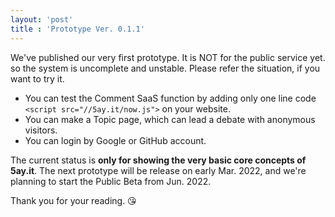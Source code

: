 ```yaml
---
layout: 'post'
title : 'Prototype Ver. 0.1.1'
---
```


We've published our very first prototype.
It is NOT for the public service yet. so the system is uncomplete and unstable.
Please refer the situation, if you want to try it.

- You can test the Comment SaaS function by adding only one line code `<script src="//5ay.it/now.js">` on your website.
- You can make a Topic page, which can lead a debate with anonymous visitors.
- You can login by Google or GitHub account.

The current status is **only for showing the very basic core concepts of 5ay.it**.
The next prototype will be release on early Mar. 2022, and we're planning to start the Public Beta from Jun. 2022.

Thank you for your reading. 😘
